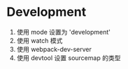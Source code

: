 # Development
1. 使用 mode 设置为 'development' 
2. 使用 watch 模式
3. 使用 webpack-dev-server
4. 使用 devtool 设置 sourcemap 的类型
